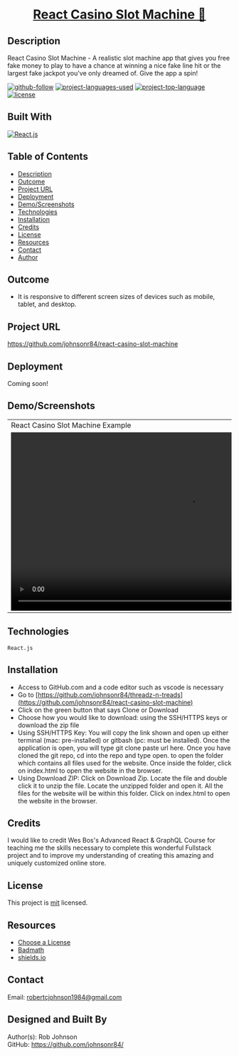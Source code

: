 <h1 align="center"><a href="https://github.com/johnsonr84/react-casino-slot-machine">React Casino Slot Machine 🎰 </a></h1>

## Description

React Casino Slot Machine - A realistic slot machine app that gives you free fake money to play to have a chance at winning a nice fake line hit or the largest fake jackpot you've only dreamed of. Give the app a spin!

[![github-follow](https://img.shields.io/github/followers/johnsonr84.svg?style=social&label=Follow&maxAge=2592000)](https://github.com/johnsonr84)
[![project-languages-used](https://img.shields.io/github/languages/count/johnsonr84/threadz-n-treads?color=orange)](https://github.com/johnsonr84/react-casino-slot-machine)
[![project-top-language](https://img.shields.io/github/languages/top/johnsonr84/threadz-n-treads?color=yellow)](https://github.com/johnsonr84/react-casino-slot-machine)
[![license](https://img.shields.io/badge/license-mit-brightgreen.svg)](https://choosealicense.com/licenses/mit/)

## Built With

[![React.js](https://img.shields.io/badge/React-20232A?style=for-the-badge&logo=react&logoColor=61DAFB)](https://reactjs.org/)

## Table of Contents

- [Description](#Description)
- [Outcome](#Outcome)
- [Project URL](#Project-URL)
- [Deployment](#Deployment)
- [Demo/Screenshots](#Demo/Screenshots)
- [Technologies](#Technologies)
- [Installation](#Installation)
- [Credits](#Credits)
- [License](#License)
- [Resources](#Resources)
- [Contact](#Contact)
- [Author](#Author)

## Outcome

- It is responsive to different screen sizes of devices such as mobile, tablet, and desktop.

## Project URL

https://github.com/johnsonr84/react-casino-slot-machine

## Deployment

Coming soon!

<!-- - [https://johnsonr84.github.io/react-casino-slot-machine/](https://johnsonr84.github.io/react-casino-slot-machine/) -->

## Demo/Screenshots

  <table>
    <tr>
      <td>React Casino Slot Machine Example</td>
    </tr>
    <tr>
    <td><video playsinline="" src="https://player.vimeo.com/external/214724905.hd.mp4?s=5cd8253c819177881cc44457e4e6784c626a2599&amp;profile_id=174" muted="" autoplay="" loop="" height=400></video></td>
      <!-- <td><img src="" height=600 alt="screenshot of react-casino-slot-machine"></td> -->
    </tr>
  </table>

## Technologies

```
React.js
```

## Installation

- Access to GitHub.com and a code editor such as vscode is necessary
- Go to [https://github.com/johnsonr84/threadz-n-treads](https://github.com/johnsonr84/react-casino-slot-machine)
- Click on the green button that says Clone or Download
- Choose how you would like to download: using the SSH/HTTPS keys or download the zip file
- Using SSH/HTTPS Key: You will copy the link shown and open up either terminal (mac: pre-installed) or gitbash (pc: must be installed). Once the application is open, you will type git clone paste url here. Once you have cloned the git repo, cd into the repo and type open. to open the folder which contains all files used for the website. Once inside the folder, click on index.html to open the website in the browser.
- Using Download ZIP: Click on Download Zip. Locate the file and double click it to unzip the file. Locate the unzipped folder and open it. All the files for the website will be within this folder. Click on index.html to open the website in the browser.

## Credits

I would like to credit Wes Bos's Advanced React & GraphQL Course for teaching me the skills necessary to complete this wonderful Fullstack project and to improve my understanding of creating this amazing and uniquely customized online store.

## License

This project is [mit](https://choosealicense.com/licenses/mit/) licensed.

## Resources

* [Choose a License](https://choosealicense.com/)
* [Badmath](https://img.shields.io/github/languages/top/nielsenjared/badmath)
* [shields.io](https://shields.io/)

## Contact

Email: robertcjohnson1984@gmail.com

## Designed and Built By

Author(s): Rob Johnson  
 GitHub: https://github.com/johnsonr84/
